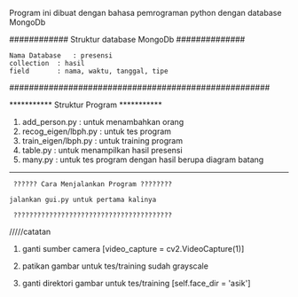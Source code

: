 Program ini dibuat dengan bahasa pemrograman python dengan database MongoDb

############ Struktur database MongoDb ##############
	
	Nama Database 	: presensi
	collection 	: hasil
	field		: nama, waktu, tanggal, tipe
	
#####################################################

*********** Struktur Program ***********

1. add_person.py 	: untuk menambahkan orang
2. recog_eigen/lbph.py	: untuk tes program
3. train_eigen/lbph.py	: untuk training program
4. table.py		: untuk menampilkan hasil presensi
5. many.py		: untuk tes program dengan hasil berupa diagram batang

*******************************************

     ?????? Cara Menjalankan Program ????????
 	
	jalankan gui.py untuk pertama kalinya

     ????????????????????????????????????????

/////catatan

1. ganti sumber camera 
   [video_capture = cv2.VideoCapture(1)]

2. patikan gambar untuk tes/training sudah grayscale

3. ganti direktori gambar untuk tes/training
   [self.face_dir = 'asik'] 
